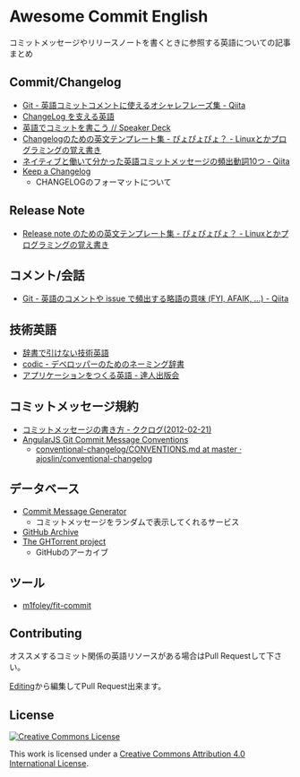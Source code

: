 # Awesome Commit English

コミットメッセージやリリースノートを書くときに参照する英語についての記事まとめ

## Commit/Changelog

- [Git - 英語コミットコメントに使えるオシャレフレーズ集 - Qiita](http://qiita.com/ken_c_lo/items/4cb49f0fb74e8778804d)
- [ChangeLog を支える英語](https://gist.github.com/hayajo/3938098)
- [英語でコミットを書こう // Speaker Deck](https://speakerdeck.com/pwim/ying-yu-dekomitutowoshu-kou)
- [Changelogのための英文テンプレート集 - ぴょぴょぴょ？ - Linuxとかプログラミングの覚え書き](http://d.hatena.ne.jp/pyopyopyo/20070920/p1)
- [ネイティブと働いて分かった英語コミットメッセージの頻出動詞10つ - Qiita](http://qiita.com/gogotanaka/items/b65e1b081fa976e5d754)
- [Keep a Changelog](http://keepachangelog.com/ "Keep a Changelog")
    - CHANGELOGのフォーマットについて

## Release Note

- [Release note のための英文テンプレート集 - ぴょぴょぴょ？ - Linuxとかプログラミングの覚え書き](http://d.hatena.ne.jp/pyopyopyo/20070922/p1)

## コメント/会話

- [Git - 英語のコメントや issue で頻出する略語の意味 (FYI, AFAIK, ...) - Qiita](http://qiita.com/uasi/items/86c3a09d17792ab62dfe)

## 技術英語

- [辞書で引けない技術英語](http://linuxenglish.blog83.fc2.com/)
- [codic - デベロッパーのためのネーミング辞書](http://codic.jp/)
- [アプリケーションをつくる英語 - 達人出版会](http://tatsu-zine.com/books/english4app)

## コミットメッセージ規約

- [コミットメッセージの書き方 - ククログ(2012-02-21)](http://www.clear-code.com/blog/2012/2/21.html)
- [AngularJS Git Commit Message Conventions](https://docs.google.com/document/d/1QrDFcIiPjSLDn3EL15IJygNPiHORgU1_OOAqWjiDU5Y/edit#)
    - [conventional-changelog/CONVENTIONS.md at master · ajoslin/conventional-changelog](https://github.com/ajoslin/conventional-changelog/blob/master/CONVENTIONS.md)

## データベース

- [Commit Message Generator](http://whatthecommit.com/)
    - コミットメッセージをランダムで表示してくれるサービス
- [GitHub Archive](https://www.githubarchive.org/)
- [The GHTorrent project](http://ghtorrent.org/)
    - GitHubのアーカイブ

## ツール

- [m1foley/fit-commit](https://github.com/m1foley/fit-commit "m1foley/fit-commit")

## Contributing

オススメするコミット関係の英語リソースがある場合はPull Requestして下さい。

[Editing](https://github.com/azu/awesome-commit-english/edit/master/README.md "Editing awesome-commit-english/README.md at master · azu/awesome-commit-english")から編集してPull Request出来ます。

## License

[![Creative Commons License](http://i.creativecommons.org/l/by/4.0/88x31.png)](http://creativecommons.org/licenses/by/4.0/)

This work is licensed under a [Creative Commons Attribution 4.0 International License](http://creativecommons.org/licenses/by/4.0/).
